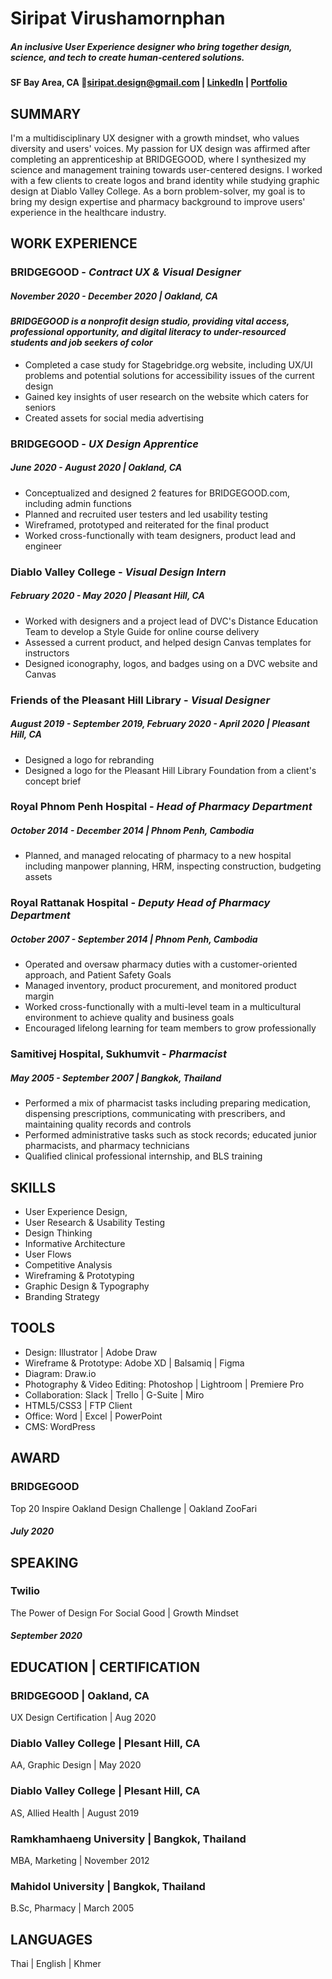 # Siripat Virushamornphan
##### *An inclusive User Experience designer who bring together design, science, and tech to create human-centered solutions.*
#### SF Bay Area, CA :email:siripat.design@gmail.com  | <a href="https://www.linkedin.com/in/siripatv/">LinkedIn</a> | <a href="https://docs.google.com/presentation/d/1VMYOmMRTI61Gngk6a7yT5dEvcl5LQilnc3Tf_cwDhAI/edit?usp=sharing">Portfolio</a>


## SUMMARY
I'm a multidisciplinary UX designer with a growth mindset, who values diversity and users' voices. My passion for UX design was affirmed after completing an apprenticeship at BRIDGEGOOD, where I synthesized my science and management training towards user-centered designs. I worked with a few clients to create logos and brand identity while studying graphic design at Diablo Valley College.
As a born problem-solver, my goal is to bring my design expertise and pharmacy background to improve users' experience in the healthcare industry.

## WORK EXPERIENCE

### BRIDGEGOOD - *Contract UX & Visual Designer*
##### November 2020 - December 2020 | Oakland, CA
#### *BRIDGEGOOD is a nonprofit design studio, providing vital access, professional opportunity, and digital literacy to under-resourced students and job seekers of color*
- Completed a case study for Stagebridge.org website, including UX/UI problems and potential solutions for accessibility issues of the current design
- Gained key insights of user research on the website which caters for seniors
- Created assets for social media advertising 

### BRIDGEGOOD - *UX Design Apprentice*
##### June 2020 - August 2020 | Oakland, CA
- Conceptualized and designed 2 features for BRIDGEGOOD.com, including admin functions
- Planned and recruited user testers and led usability testing
- Wireframed, prototyped and reiterated for the final product
- Worked cross-functionally with team designers, product lead and engineer

### Diablo Valley College - *Visual Design Intern*
##### February 2020 - May 2020 | Pleasant Hill, CA
- Worked with designers and a project lead of DVC's Distance Education Team to develop a Style Guide for online course delivery
- Assessed a current product, and helped design Canvas templates for instructors
- Designed iconography, logos, and badges using on a DVC website and Canvas

### Friends of the Pleasant Hill Library - *Visual Designer*
##### August 2019 - September 2019, February 2020 - April 2020 | Pleasant Hill, CA
- Designed a logo for rebranding
- Designed a logo for the Pleasant Hill Library Foundation from a client's concept brief

### Royal Phnom Penh Hospital - *Head of Pharmacy Department*
##### October 2014 - December 2014 | Phnom Penh, Cambodia
- Planned, and managed relocating of pharmacy to a new hospital including manpower planning, HRM, inspecting construction, budgeting assets

### Royal Rattanak Hospital - *Deputy Head of Pharmacy Department*
##### October 2007 - September 2014 | Phnom Penh, Cambodia
- Operated and oversaw pharmacy duties with a customer-oriented approach, and Patient Safety Goals
- Managed inventory, product procurement, and monitored product margin
- Worked cross-functionally with a multi-level team in a multicultural environment to achieve quality and business goals
- Encouraged lifelong learning for team members to grow professionally

### Samitivej Hospital, Sukhumvit - *Pharmacist*
##### May 2005 - September 2007 | Bangkok, Thailand
- Performed a mix of pharmacist tasks including preparing medication, dispensing prescriptions, communicating with prescribers, and maintaining quality records and controls
- Performed administrative tasks such as stock records; educated junior pharmacists, and pharmacy technicians
- Qualified clinical professional internship, and BLS training

## SKILLS

- User Experience Design, 
- User Research & Usability Testing
- Design Thinking
- Informative Architecture
- User Flows
- Competitive Analysis
- Wireframing & Prototyping
- Graphic Design & Typography
- Branding Strategy

## TOOLS

- Design: Illustrator | Adobe Draw
- Wireframe & Prototype: Adobe XD | Balsamiq | Figma
- Diagram: Draw.io
- Photography & Video Editing: Photoshop | Lightroom | Premiere Pro
- Collaboration: Slack | Trello | G-Suite | Miro
- HTML5/CSS3  | FTP Client
- Office: Word | Excel | PowerPoint
- CMS: WordPress

## AWARD

### BRIDGEGOOD
Top 20 Inspire Oakland Design Challenge | Oakland ZooFari
##### July 2020

## SPEAKING

### Twilio
The Power of Design For Social Good | Growth Mindset
##### September 2020

## EDUCATION | CERTIFICATION

### BRIDGEGOOD | Oakland, CA
UX Design Certification | Aug 2020
### Diablo Valley College | Plesant Hill, CA
AA, Graphic Design | May 2020
### Diablo Valley College | Plesant Hill, CA
AS, Allied Health | August 2019
### Ramkhamhaeng University | Bangkok, Thailand
MBA, Marketing | November 2012
### Mahidol University | Bangkok, Thailand
B.Sc, Pharmacy | March 2005

## LANGUAGES
Thai | English | Khmer





